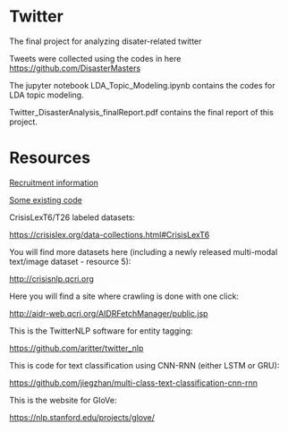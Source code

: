 # Twitter
The final project for analyzing disater-related twitter

Tweets were collected using the codes in here https://github.com/DisasterMasters

The jupyter notebook LDA_Topic_Modeling.ipynb contains the codes for LDA topic modeling.

Twitter_DisasterAnalysis_finalReport.pdf contains the final report of this project. 






# Resources

[Recruitment information](https://github.com/fdac18/FinalProjects/blob/master/TwitterRecruitment2018Fall.pptx?raw=true)


[Some existing code](https://github.com/orgs/DisasterMasters/)


CrisisLexT6/T26 labeled datasets:

https://crisislex.org/data-collections.html#CrisisLexT6 

You will find more datasets here (including a newly released multi-modal text/image dataset - resource 5):

http://crisisnlp.qcri.org 

Here you will find a site where crawling is done with one click:

http://aidr-web.qcri.org/AIDRFetchManager/public.jsp  

This is the TwitterNLP software for entity tagging: 

https://github.com/aritter/twitter_nlp 

This is code for text classification using CNN-RNN (either LSTM or GRU):

https://github.com/jiegzhan/multi-class-text-classification-cnn-rnn 

This is the website for GloVe:

https://nlp.stanford.edu/projects/glove/ 
